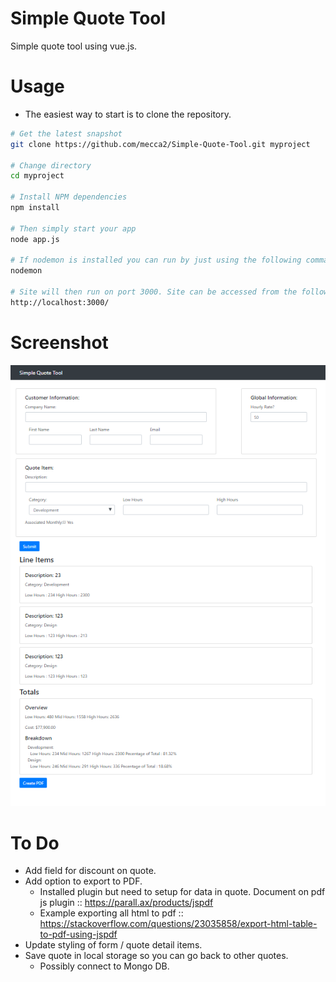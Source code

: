 # Simple Quote Tool 
Simple quote tool using vue.js. 


# Usage
- The easiest way to start is to clone the repository. 
```bash
# Get the latest snapshot
git clone https://github.com/mecca2/Simple-Quote-Tool.git myproject

# Change directory
cd myproject

# Install NPM dependencies
npm install

# Then simply start your app
node app.js

# If nodemon is installed you can run by just using the following command. 
nodemon 

# Site will then run on port 3000. Site can be accessed from the following url. 
http://localhost:3000/ 
``` 


# Screenshot 

![Screenshot](screenshot.png) 

# To Do 
- Add field for discount on quote. 
- Add option to export to PDF. 
	- Installed plugin but need to setup for data in quote. Document on pdf js plugin :: https://parall.ax/products/jspdf 
	- Example exporting all html to pdf :: https://stackoverflow.com/questions/23035858/export-html-table-to-pdf-using-jspdf 
- Update styling of form / quote detail items. 
- Save quote in local storage so you can go back to other quotes. 
	- Possibly connect to Mongo DB. 